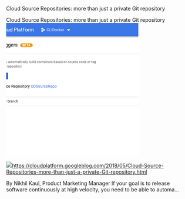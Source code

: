Cloud Source Repositories: more than just a private Git repository

Cloud Source Repositories: more than just a private Git repository
![](../_resources/7e1b873a881ec6d3d06765a3d393a097.png)

![](../_resources/f12145c5fa15a0084a400dee43de6218.png)https://cloudplatform.googleblog.com/2018/05/Cloud-Source-Repositories-more-than-just-a-private-Git-repository.html

By Nikhil Kaul, Product Marketing Manager If your goal is to release software continuously at high velocity, you need to be able to automa...